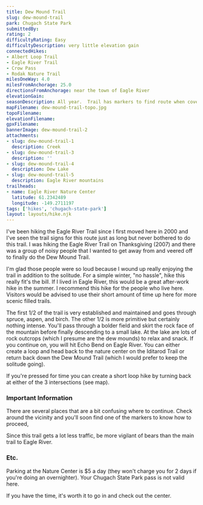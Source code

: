 ```yaml
---
title: Dew Mound Trail
slug: dew-mound-trail
park: Chugach State Park
submittedBy: 
rating: 2
difficultyRating: Easy
difficultyDescription: very little elevation gain
connectedHikes:
- Albert Loop Trail
- Eagle River Trail
- Crow Pass
- Rodak Nature Trail
milesOneWay: 4.0
milesFromAnchorage: 25.0
directionsFromAnchorage: near the town of Eagle River
elevationGain: 
seasonDescription: All year.  Trail has markers to find route when covered with snow.
mapFilename: dew-mound-trail-topo.jpg
topoFilename: 
elevationFilename: 
gpxFilename: 
bannerImage: dew-mound-trail-2
attachments:
- slug: dew-mound-trail-1
  description: Creek
- slug: dew-mound-trail-3
  description: ''
- slug: dew-mound-trail-4
  description: Dew Lake
- slug: dew-mound-trail-5
  description: Eagle River mountains
trailheads:
- name: Eagle River Nature Center
  latitude: 61.2342489
  longitude: -149.2711197
tags: ['hikes', 'chugach-state-park']
layout: layouts/hike.njk
---
```

I've been hiking the Eagle River Trail since I first moved here in 2000 and I've seen the trail signs for this route just as long but never bothered to do this trail. I was hiking the Eagle River Trail on Thanksgiving (2007) and there was a group of noisy people that I wanted to get away from and veered off to finally do the Dew Mound Trail.

I'm glad those people were so loud because I wound up really enjoying the trail in addition to the solitude. For a simple winter, "no hassle", hike this really fit's the bill. If I lived in Eagle River, this would be a great after-work hike in the summer. I recommend this hike for the people who live here. Visitors would be advised to use their short amount of time up here for more scenic filled trails.

The first 1/2 of the trail is very established and maintained and goes through spruce, aspen, and birch. The other 1/2 is more primitive but certainly nothing intense. You'll pass through a bolder field and skirt the rock face of the mountain before finally descending to a small lake. At the lake are lots of rock outcrops (which I presume are the dew mounds) to relax and snack. If you continue on, you will hit Echo Bend on Eagle River. You can either create a loop and head back to the nature center on the Iditarod Trail or return back down the Dew Mound Trail (which I would prefer to keep the solitude going).

If you're pressed for time you can create a short loop hike by turning back at either of the 3 intersections (see map).

### Important Information

There are several places that are a bit confusing where to continue. Check around the vicinity and you'll soon find one of the markers to know how to proceed,

Since this trail gets a lot less traffic, be more vigilant of bears than the main trail to Eagle River.

### Etc.

Parking at the Nature Center is $5 a day (they won't charge you for 2 days if you're doing an overnighter). Your Chugach State Park pass is not valid here.

If you have the time, it's worth it to go in and check out the center. 